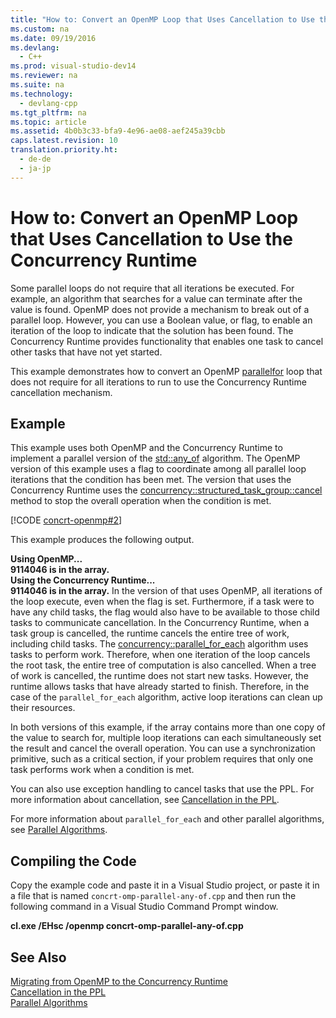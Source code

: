 ```yaml
---
title: "How to: Convert an OpenMP Loop that Uses Cancellation to Use the Concurrency Runtime"
ms.custom: na
ms.date: 09/19/2016
ms.devlang: 
  - C++
ms.prod: visual-studio-dev14
ms.reviewer: na
ms.suite: na
ms.technology: 
  - devlang-cpp
ms.tgt_pltfrm: na
ms.topic: article
ms.assetid: 4b0b3c33-bfa9-4e96-ae08-aef245a39cbb
caps.latest.revision: 10
translation.priority.ht: 
  - de-de
  - ja-jp
---
```

# How to: Convert an OpenMP Loop that Uses Cancellation to Use the Concurrency Runtime
Some parallel loops do not require that all iterations be executed. For example, an algorithm that searches for a value can terminate after the value is found. OpenMP does not provide a mechanism to break out of a parallel loop. However, you can use a Boolean value, or flag, to enable an iteration of the loop to indicate that the solution has been found. The Concurrency Runtime provides functionality that enables one task to cancel other tasks that have not yet started.  
  
 This example demonstrates how to convert an OpenMP [parallel](../vs140/parallel.md)[for](../vs140/for--OpenMP-.md) loop that does not require for all iterations to run to use the Concurrency Runtime cancellation mechanism.  
  
## Example  
 This example uses both OpenMP and the Concurrency Runtime to implement a parallel version of the [std::any_of](../vs140/any_of.md) algorithm. The OpenMP version of this example uses a flag to coordinate among all parallel loop iterations that the condition has been met. The version that uses the Concurrency Runtime uses the [concurrency::structured_task_group::cancel](../vs140/structured_task_group--cancel-Method.md) method to stop the overall operation when the condition is met.  
  
 [!CODE [concrt-openmp#2](../CodeSnippet/VS_Snippets_ConcRT/concrt-openmp#2)]  
  
 This example produces the following output.  
  
 **Using OpenMP...**  
**9114046 is in the array.**  
**Using the Concurrency Runtime...**  
**9114046 is in the array.** In the version of that uses OpenMP, all iterations of the loop execute, even when the flag is set. Furthermore, if a task were to have any child tasks, the flag would also have to be available to those child tasks to communicate cancellation. In the Concurrency Runtime, when a task group is cancelled, the runtime cancels the entire tree of work, including child tasks. The [concurrency::parallel_for_each](../vs140/parallel_for_each-Function.md) algorithm uses tasks to perform work. Therefore, when one iteration of the loop cancels the root task, the entire tree of computation is also cancelled. When a tree of work is cancelled, the runtime does not start new tasks. However, the runtime allows tasks that have already started to finish. Therefore, in the case of the `parallel_for_each` algorithm, active loop iterations can clean up their resources.  
  
 In both versions of this example, if the array contains more than one copy of the value to search for, multiple loop iterations can each simultaneously set the result and cancel the overall operation. You can use a synchronization primitive, such as a critical section, if your problem requires that only one task performs work when a condition is met.  
  
 You can also use exception handling to cancel tasks that use the PPL. For more information about cancellation, see [Cancellation in the PPL](../vs140/Cancellation-in-the-PPL.md).  
  
 For more information about `parallel_for_each` and other parallel algorithms, see [Parallel Algorithms](../vs140/Parallel-Algorithms.md).  
  
## Compiling the Code  
 Copy the example code and paste it in a Visual Studio project, or paste it in a file that is named `concrt-omp-parallel-any-of.cpp` and then run the following command in a Visual Studio Command Prompt window.  
  
 **cl.exe /EHsc /openmp concrt-omp-parallel-any-of.cpp**  
  
## See Also  
 [Migrating from OpenMP to the Concurrency Runtime](../vs140/Migrating-from-OpenMP-to-the-Concurrency-Runtime.md)   
 [Cancellation in the PPL](../vs140/Cancellation-in-the-PPL.md)   
 [Parallel Algorithms](../vs140/Parallel-Algorithms.md)